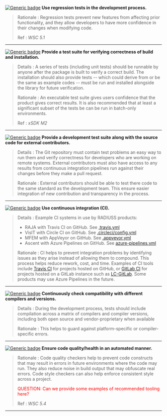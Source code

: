 [![Generic badge](https://img.shields.io/badge/M.tst-1-red.svg)]() **Use regression tests in the development process.** 

>Rationale
>: Regression tests prevent new features from affecting prior functionality, and they allow developers to have more confidence in their changes when modifying code.
>
>Ref
>: *WSC 5.1*

---

[![Generic badge](https://img.shields.io/badge/M.tst-2-red.svg)]() **Provide a test suite for verifying correctness of build and installation.**

>Details
>: A series of tests (including unit tests) should be runnable by anyone after the package is built to verify a correct build. The installation should also provide tests -- which could derive from or be the same as example codes -- must be run and installed alongside the library for future verification.
>
>Rationale
>: An executable test suite gives users confidence that the product gives correct results. It is also recommended that at least a significant subset of the tests be can be run in batch-only environments. 
>
>Ref
>: *xSDK M2*

---

[![Generic badge](https://img.shields.io/badge/M.tst-2-red.svg)]() **Provide a development test suite along with the source code for external contributors.**

>Details
>: The Git repository must contain test problems an easy way to run them and verify correctness for developers who are working on remote systems. External contributors must also have access to any results from continuous integration pipelines run against their changes before they make a pull request.
>
>Rationale
>: External contributors should be able to test there code to the same standard as the development team. This ensure easier integration of new contribution and transparency in the process. 

---

[![Generic badge](https://img.shields.io/badge/M.tst-3-red.svg)]() **Use continuous integration (CI).**

>Details
>: Example CI systems in use by RADIUSS products:
> - RAJA with Travis CI on GitHub. See [.travis.yml](https://lc.llnl.gov/gitlab) 
> - VisIT with Circle CI on GitHub. See [.circleci/config.yml](https://github.com/visit-dav/visit/blob/develop/.circleci/config.yml)
> - MFEM with AppVeyor on GitHub. See [.appveyor.yml](https://github.com/mfem/mfem/blob/master/.appveyor.yml)
> - Ascent with Azure Pipelines on GitHub. See [azure-pipelines.yml](https://github.com/Alpine-DAV/ascent/blob/develop/azure-pipelines.yml)
>
>Rationale
>: CI helps to prevent integration problems by identifying issues as they arise instead of allowing them to compound. This process helps reduce rework, cost, and time. Examples of CI tools include [Travis CI](https://travis-ci.org) for projects hosted on GitHub, or [GitLab CI](https://about.gitlab.com) for projects hosted on a GitLab instance such as [LC-GitLab](https://lc.llnl.gov/gitlab). Some products may use Azure Pipelines in the future.

---

[![Generic badge](https://img.shields.io/badge/R.tst-4-yellow.svg)]() **Continuously check compatibility with different compilers and versions.** 

>Details
>: During the development process, tests should include compilation across a matrix of compilers and compiler versions, including both open source and vendor-proprietary when available
>
>Rationale
>: This helps to guard against platform-specific or compiler-specific errors.

---

[![Generic badge](https://img.shields.io/badge/R.tst-5-yellow.svg)]() **Ensure code quality/health in an automated manner.**

>Rationale
>: Code quality checkers help to prevent code constructs that may result in errors in future environments where the code may run. They also reduce noise in build output that may obfuscate real errors. Code style checkers can also help enforce consistent style across a project.
>
><span style="color:red">QUESTION: Can we provide some examples of recommended tooling here? </span>
>
>Ref
>: *WSC 5.4*

---
